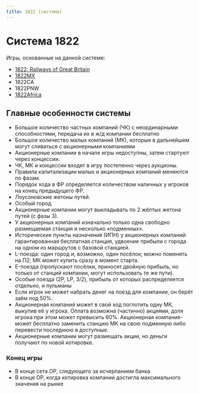 ```yaml
---
title: 1822 (система)
---
```


# Cистема 1822

Игры, основанные на данной системе:
- [1822: Railways of Great Britain](./1822)
- [1822MX](./1822mx)
- 1822CA
- 1822PNW
- [1822Africa](./1822africa)

## Главные особенности системы

- Большое количество частных компаний (ЧК) с неординарными способностями, передача их в ж/д компании бесплатно
- Большое количество малых компаний (МК), которые в дальнейшем могут сливаться с акционерными компаниями
- Акционерные компании в начале игры недоступны, затем стартуют через концессии.
- ЧК, МК и концессии входят в игру постепенно через аукционы.
- Правила капитализации малых и акционерных компаний меняются по фазам.
- Порядок хода в ФР определяется количеством наличных у игроков на конец предыдущего ФР.
- Лоусоновские жетоны путей.
- Особый город
- Акционерные компании могут выкладывать по 2 жёлтых жетона путей (с фазы 3).
- У акционерных компаний изначально только одна свободно размещаемая станция и несколько «подменных».
- Исторические пункты назначения (ИПН) у акционерных компаний: гарантированная бесплатная станция, удвоение прибыли с города на одном из маршрутов с базовой станцией.
- L-поезда: один город и, возможно, один посёлок; можно поменять на П2; МК может купить сразу в момент старта.
- E-поезда (пропускают посёлки, приносят двойную прибыль, но только от станций компании, могут использовать те же пути).
- Особые поезда (2P, LP, 3/2), прибыль от которых распределяется отдельно, и пульманы
- Если игрок не может набрать денег на поезд для компании, он берёт заём под 50%.
- Акционерная компания может в свой ход поглотить одну МК, выкупив её у игрока. Оплата возможна (частично) акциями, доля игрока при этом может превысить 60%. Акционерная компания- может бесплатно заменить станцию МК на свою подменную либо перевести последнюю в доступные.
- Акционерные компании могут размещать акции, но деньги получают по новой котировке.

### Конец игры
- В конце сета ОР, следующего за исчерпанием банка
- В конце ОР, когда котировка компании достигла максимального значения на рынке
